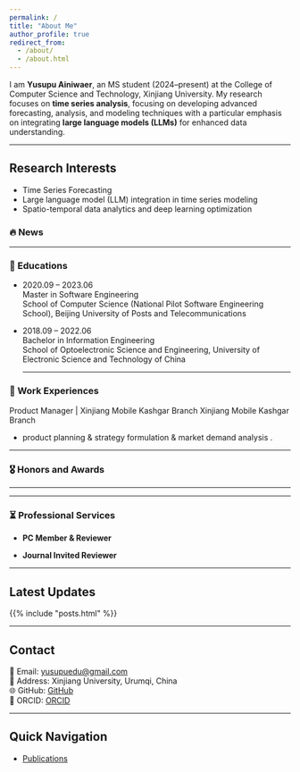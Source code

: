 ```yaml
---
permalink: /
title: "About Me"
author_profile: true
redirect_from: 
  - /about/
  - /about.html
---
```





I am **Yusupu Ainiwaer**, an MS student (2024–present) at the College of Computer Science and Technology, Xinjiang University. My research focuses on **time series analysis**, focusing on developing advanced forecasting, analysis, and modeling techniques with a particular emphasis on integrating **large language models (LLMs)** for enhanced data understanding. 

---

## Research Interests
- Time Series Forecasting
-  Large language model (LLM) integration in time series modeling  
- Spatio-temporal data analytics and deep learning optimization    

### 🔥 News  

<!--
- 2025.05: 🎉 One paper accepted by .  

- 2024.XX: 📝 Paper 
- 2024.XX: ✅ Paper 

-->

---

### 📖 Educations  
- 2020.09 – 2023.06  
  Master in Software Engineering  
  School of Computer Science (National Pilot Software Engineering School), Beijing University of Posts and Telecommunications  
- 2018.09 – 2022.06  
  Bachelor in Information Engineering  
  School of Optoelectronic Science and Engineering, University of Electronic Science and Technology of China

  
  ---

### 💼 Work Experiences  
Product Manager | Xinjiang Mobile Kashgar Branch
  Xinjiang Mobile Kashgar Branch  
  - product planning & strategy formulation &  market demand analysis .  


---




### 🎖 Honors and Awards  

---

---

### ⏳ Professional Services  
- **PC Member & Reviewer**  

- **Journal Invited Reviewer**  

---


## Latest Updates
{{% include "posts.html" %}}

---

## Contact
📧 Email: yusupuedu@gmail.com  
📍 Address: Xinjiang University, Urumqi, China   
🌐 GitHub: [GitHub](https://github.com/Yusupuedu)  
📄 ORCID: [ORCID](https://orcid.org/0009-0008-9134-260X)

---


## Quick Navigation
- [Publications](https://yusupuedu.github.io/publications)  
